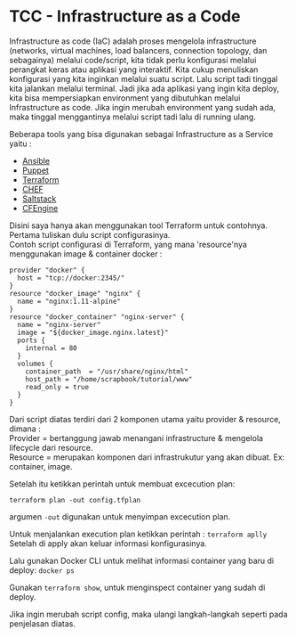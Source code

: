 # TCC - Infrastructure as a Code

Infrastructure as code (IaC) adalah proses mengelola infrastructure (networks, virtual machines, load balancers, connection topology, dan sebagainya) melalui code/script, kita tidak perlu konfigurasi melalui perangkat keras atau aplikasi yang interaktif.
Kita cukup menuliskan konfigurasi yang kita inginkan melalui suatu script. Lalu script tadi tinggal kita jalankan melalui terminal. Jadi jika ada aplikasi yang ingin kita deploy, kita bisa mempersiapkan environment yang dibutuhkan melalui Infrastructure as code. Jika ingin merubah environment yang sudah ada, maka tinggal menggantinya melalui script tadi lalu di running ulang.<br>

Beberapa tools yang bisa digunakan sebagai Infrastructure as a Service yaitu :
- [Ansible](https://www.ansible.com/)
- [Puppet](https://puppet.com/)
- [Terraform](https://www.terraform.io/)
- [CHEF](https://www.chef.io/chef/)
- [Saltstack](https://www.saltstack.com/)
- [CFEngine](https://cfengine.com/)

Disini saya hanya akan menggunakan tool Terraform untuk contohnya. Pertama tuliskan dulu script configurasinya.<br>
Contoh script configurasi di Terraform, yang mana 'resource'nya menggunakan image & container docker :
```
provider "docker" {
  host = "tcp://docker:2345/"
}
resource "docker_image" "nginx" {
  name = "nginx:1.11-alpine"
}
resource "docker_container" "nginx-server" {
  name = "nginx-server"
  image = "${docker_image.nginx.latest}"
  ports {
    internal = 80
  }
  volumes {
    container_path  = "/usr/share/nginx/html"
    host_path = "/home/scrapbook/tutorial/www"
    read_only = true
  }
}
```
Dari script diatas terdiri dari 2 komponen utama yaitu provider & resource, dimana :<br>
Provider = bertanggung jawab menangani infrastructure & mengelola lifecycle dari resource.<br>
Resource = merupakan komponen dari infrastrukutur yang akan dibuat. Ex: container, image. <br>

Setelah itu ketikkan perintah untuk membuat excecution plan:<br>

`terraform plan -out config.tfplan`

argumen `-out` digunakan untuk menyimpan excecution plan.<br>

Untuk menjalankan execution plan ketikkan perintah : `terraform aplly`<br>
Setelah di apply akan keluar informasi konfigurasinya.

Lalu gunakan Docker CLI untuk melihat informasi container yang baru di deploy: `docker ps`

Gunakan `terraform show`, untuk menginspect container yang sudah di deploy.

Jika ingin merubah script config, maka ulangi langkah-langkah seperti pada penjelasan diatas.
